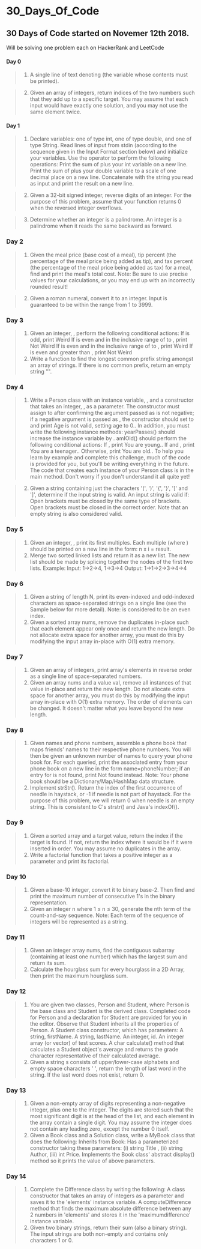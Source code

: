 # 30_Days_Of_Code

## 30 Days of Code started on Novemer 12th 2018.
Will be solving one problem each on HackerRank and LeetCode

#### Day 0 
>1. A single line of text denoting (the variable whose contents must be printed).

>2. Given an array of integers, return indices of the two numbers such that they add up to a specific target.
You may assume that each input would have exactly one solution, and you may not use the same element twice.
#### Day 1
>1. Declare  variables: one of type int, one of type double, and one of type String.
    Read  lines of input from stdin (according to the sequence given in the Input Format section below) and initialize your variables. 
    Use the  operator to perform the following operations: 
    Print the sum of  plus your int variable on a new line.
    Print the sum of  plus your double variable to a scale of one decimal place on a new line.
    Concatenate  with the string you read as input and print the result on a new line.
    
>2. Given a 32-bit signed integer, reverse digits of an integer. For the purpose of this problem, assume that your function returns 0 when the reversed integer overflows.

>3. Determine whether an integer is a palindrome. An integer is a palindrome when it reads the same backward as forward.
### Day 2
>1. Given the meal price (base cost of a meal), tip percent (the percentage of the meal price being added as tip), and tax percent (the percentage of the meal price being added as tax) for a meal, find and print the meal's total cost.
>Note: Be sure to use precise values for your calculations, or you may end up with an incorrectly rounded result!

>2. Given a roman numeral, convert it to an integer. Input is guaranteed to be within the range from 1 to 3999.
### Day 3
>1. Given an integer, , perform the following conditional actions:
If  is odd, print Weird
If  is even and in the inclusive range of  to , print Not Weird
If  is even and in the inclusive range of  to , print Weird
If  is even and greater than , print Not Weird
>2. Write a function to find the longest common prefix string amongst an array of strings.
If there is no common prefix, return an empty string "".
### Day 4
>1. Write a Person class with an instance variable, , and a constructor that takes an integer, , as a parameter. The constructor must assign  to  after confirming the argument passed as  is not negative; if a negative argument is passed as , the constructor should set  to  and print Age is not valid, setting age to 0.. In addition, you must write the following instance methods:
yearPasses() should increase the  instance variable by .
amIOld() should perform the following conditional actions:
If , print You are young..
If  and , print You are a teenager..
Otherwise, print You are old..
To help you learn by example and complete this challenge, much of the code is provided for you, but you'll be writing everything in the future. The code that creates each instance of your Person class is in the main method. Don't worry if you don't understand it all quite yet!

>2. Given a string containing just the characters '(', ')', '{', '}', '[' and ']', determine if the input string is valid.
An input string is valid if:
Open brackets must be closed by the same type of brackets.
Open brackets must be closed in the correct order.
Note that an empty string is also considered valid.
### Day 5
>1. Given an integer, , print its first  multiples. Each multiple  (where ) should be printed on a new line in the form: n x i = result.
>2. Merge two sorted linked lists and return it as a new list. The new list should be made by splicing together the nodes of the first two lists.
Example:
Input: 1->2->4, 1->3->4
Output: 1->1->2->3->4->4
### Day 6
>1. Given a string of length N, print its even-indexed and odd-indexed characters as  space-separated strings on a single line (see the Sample below for more detail).
Note:  is considered to be an even index.
>2. Given a sorted array nums, remove the duplicates in-place such that each element appear only once and return the new length.
Do not allocate extra space for another array, you must do this by modifying the input array in-place with O(1) extra memory.
### Day 7
>1. Given an array of  integers, print array's elements in reverse order as a single line of space-separated numbers.
>2. Given an array nums and a value val, remove all instances of that value in-place and return the new length. 
Do not allocate extra space for another array, you must do this by modifying the input array in-place with O(1) extra memory. The order of elements can be changed. It doesn't matter what you leave beyond the new length.
### Day 8
>1. Given  names and phone numbers, assemble a phone book that maps friends' names to their respective phone numbers. You will then be given an unknown number of names to query your phone book for. For each queried, print the associated entry from your phone book on a new line in the form name=phoneNumber; if an entry for  is not found, print Not found instead.
Note: Your phone book should be a Dictionary/Map/HashMap data structure.
>2. Implement strStr().
Return the index of the first occurrence of needle in haystack, or -1 if needle is not part of haystack.
For the purpose of this problem, we will return 0 when needle is an empty string. This is consistent to C's strstr() and Java's indexOf().
### Day 9
>1. Given a sorted array and a target value, return the index if the target is found. If not, return the index where it would be if it were inserted in order.
You may assume no duplicates in the array.
>2. Write a factorial function that takes a positive integer as a parameter and print its factorial.
### Day 10
>1. Given a base-10 integer, convert it to binary base-2. Then find and print the maximum number of consecutive 1's in the binary representation.
>2. Given an integer n where 1 ≤ n ≤ 30, generate the nth term of the count-and-say sequence.
Note: Each term of the sequence of integers will be represented as a string.
### Day 11
>1. Given an integer array nums, find the contiguous subarray (containing at least one number) which has the largest sum and return its sum.
>2. Calculate the hourglass sum for every hourglass in a 2D Array, then print the maximum hourglass sum.
### Day 12
>1. You are given two classes, Person and Student, where Person is the base class and Student is the derived class. Completed code for Person and a declaration for Student are provided for you in the editor. Observe that Student inherits all the properties of Person.
A Student class constructor, which has  parameters:
A string, firstName.
A string, lastName.
An integer, id.
An integer array (or vector) of test scores.
A char calculate() method that calculates a Student object's average and returns the grade character representative of their calculated average.
>2. Given a string s consists of upper/lower-case alphabets and empty space characters '  ', return the length of last word in the string.
If the last word does not exist, return 0.
### Day 13
>1. Given a non-empty array of digits representing a non-negative integer, plus one to the integer.
    The digits are stored such that the most significant digit is at the head of the list, and each element in the array contain a single digit.
You may assume the integer does not contain any leading zero, except the number 0 itself.
>2. Given a Book class and a Solution class, write a MyBook class that does the following: 
Inherits from Book: Has a parameterized constructor taking these  parameters: (i) string Title , (ii) string Author, (iii) int Price.
Implements the Book class' abstract display() method so it prints the value of above parameters.
### Day 14
>1. Complete the Difference class by writing the following:
A class constructor that takes an array of integers as a parameter and saves it to the 'elements' instance variable.
A computeDifference method that finds the maximum absolute difference between any 2 numbers in 'elements' and stores it in the  'maximumdifference' instance variable.
>2. Given two binary strings, return their sum (also a binary string).
The input strings are both non-empty and contains only characters 1 or 0.
